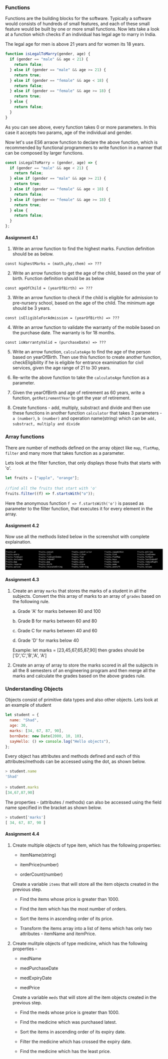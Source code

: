 ### Functions

Functions are the building blocks for the software. Typically a software would consists of hundreds of small features,
and each of these small feature would be built by one or more small functions. Now lets take a look at a function which checks if an individual has legal age to marry in India.

The legal age for men is above 21 years and for women its 18 years.

```js
function isLegalToMarry(gender, age) {
  if (gender == "male" && age < 21) {
    return false;
  } else if (gender == "male" && age >= 21) {
    return true;
  } else if (gender == "female" && age < 18) {
    return false;
  } else if (gender == "female" && age >= 18) {
    return true;
  } else {
    return false;
  }
}
```

As you can see above, every function takes 0 or more parameters. In this case it accepts two params, age of the individual and gender.

Now let's use ES6 arraow function to declare the above function, which is recommended by functional programmers to write function in a manner that can be composed by larger functions.

```js
const isLegalToMarry = (gender, age) => {
  if (gender == "male" && age < 21) {
    return false;
  } else if (gender == "male" && age >= 21) {
    return true;
  } else if (gender == "female" && age < 18) {
    return false;
  } else if (gender == "female" && age >= 18) {
    return true;
  } else {
    return false;
  }
};
```

#### Assignment 4.1

1. Write an arrow function to find the highest marks. Function definition should be as below.

```
const highestMarks = (math,phy,chem) => ???
```

2. Write an arrow function to get the age of the child, based on the year of birth. Function definition should be as below

```
const ageOfChild = (yearOfBirth) => ???
```

3. Write an arrow function to check if the child is eligible for admission to pre-nursery school, based on the age of the child. The minimum age should be 3 years.

```
const isEligibleForAdmission = (yearOfBirth) => ???
```

4. Write an arrow function to validate the warranty of the mobile based on the purchase date. The warranty is for 18 months.

```
const isWarrantyValid = (purchaseDate) => ???
```

5. Write an arrow function, `calculateAge` to find the age of the person based on yearOfBirth. Then use this function to create another function, checkEligibility if he is eligible for entrance examination for civil services, given the age range of 21 to 30 years.

6. Re-write the above function to take the `calculateAge` function as a parameter.

7. Given the yearOfBirth and age of retirement as 60 years, write a function, `getRetirementYear` to get the year of retirement.

8. Create functions - add, multiply, substract and divide and then use these functions in another function `calculator` that takes 3 parameters - `a (number)`, `b (number)` and operation name(string) which can be `add, substract, multiply and divide`

### Array functions

There are number of methods defined on the array object like `map`, `flatMap`, `filter` and many more that takes function as a parameter.

Lets look at the filter function, that only displays those fruits that starts with 'o'.

```js
let fruits = ["apple", "orange"];

//find all the fruits that start with 'o'
fruits.filter((f) => f.startsWith("o"));
```

Here the anonymous function `f => f.startsWith('o')` is passed as parameter to the filter function, that executes it for every element in the array.

#### Assignment 4.2

Now use all the methods listed below in the screenshot with complete explaination.

![array-methods](array-methods.png "List of array methods")

#### Assignment 4.3

1. Create an array `marks` that stores the marks of a student in all the subjects. Convert the this array of marks to an array of `grades` based on the following rule.

   a. Grade 'A' for marks between 80 and 100

   b. Grade B for marks between 60 and 80

   c. Grade C for marks between 40 and 60

   d. Grade 'D' for marks below 40

   Example:
   let marks = [23,45,67,65,87,90]
   then grades should be ['D','C','B','A', 'A']

2. Create an array of array to store the marks scored in all the subjects in all the 8 semesters of an engineering program and then merge all the marks and calculate the grades based on the above grades rule.

### Understanding Objects

Objects consist of primitive data types and also other objects. Lets look at an example of student

```js
let student = {
  name: "Shad",
  age: 30,
  marks: [34, 67, 87, 90],
  bornDate: new Date(2000, 10, 10),
  sayHello: () => console.log("Hello objects"),
};
```

Every object has attributes and methods defined and each of this attributes/methods can be accessed using the dot, as shown below.

```js
> student.name
'Shad'

> student.marks
[34,67,87,90]

```

The properties - (attributes / methods) can also be accessed using the field name specified in the bracket as shown below.

```js
> student['marks']
[ 34, 67, 87, 90 ]
```

#### Assignment 4.4

1. Create multiple objects of type item, which has the following properties:

   - itemName(string)

   - itemPrice(number)

   - orderCount(number)

   Create a variable `items` that will store all the item objects created in the previous step.

   - Find the items whose price is greater than 1000.

   - Find the item which has the most number of orders.

   - Sort the items in ascending order of its price.

   - Transform the items array into a list of items which has only two attributes - itemName and itemPrice.

2. Create mulitple objects of type medicine, which has the following properties -

   - medName

   - medPurchaseDate

   - medExpiryDate

   - medPrice

   Create a variable `meds` that will store all the item objects created in the previous step.

   - Find the meds whose price is greater than 1000.

   - Find the medicine which was purchased latest.

   - Sort the items in ascending order of its expiry date.

   - Filter the medicine which has crossed the expiry date.

   - Find the medicine which has the least price.

